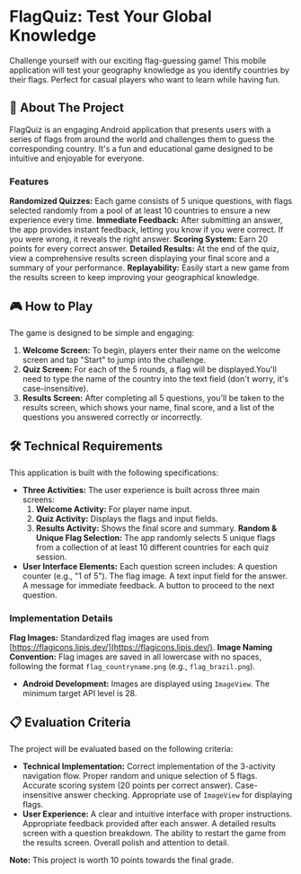 # FlagQuiz: Test Your Global Knowledge

Challenge yourself with our exciting flag-guessing game! This mobile application will test your geography knowledge as you identify countries by their flags. Perfect for casual players who want to learn while having fun.

## 🚀 About The Project

FlagQuiz is an engaging Android application that presents users with a series of flags from around the world and challenges them to guess the corresponding country. It's a fun and educational game designed to be intuitive and enjoyable for everyone.

### Features

**Randomized Quizzes:** Each game consists of 5 unique questions, with flags selected randomly from a pool of at least 10 countries to ensure a new experience every time.
**Immediate Feedback:** After submitting an answer, the app provides instant feedback, letting you know if you were correct. If you were wrong, it reveals the right answer.
**Scoring System:** Earn 20 points for every correct answer.
**Detailed Results:** At the end of the quiz, view a comprehensive results screen displaying your final score and a summary of your performance.
**Replayability:** Easily start a new game from the results screen to keep improving your geographical knowledge.

## 🎮 How to Play

The game is designed to be simple and engaging:

1.  **Welcome Screen:** To begin, players enter their name on the welcome screen and tap "Start" to jump into the challenge.
2.  **Quiz Screen:** For each of the 5 rounds, a flag will be displayed.You'll need to type the name of the country into the text field (don't worry, it's case-insensitive).
3. **Results Screen:** After completing all 5 questions, you'll be taken to the results screen, which shows your name, final score, and a list of the questions you answered correctly or incorrectly.

## 🛠️ Technical Requirements

This application is built with the following specifications:

* **Three Activities:** The user experience is built across three main screens:
    1.  **Welcome Activity:** For player name input.
    2.  **Quiz Activity:** Displays the flags and input fields.
    3.  **Results Activity:** Shows the final score and summary.
  **Random & Unique Flag Selection:** The app randomly selects 5 unique flags from a collection of at least 10 different countries for each quiz session.
* **User Interface Elements:** Each question screen includes:
  A question counter (e.g., "1 of 5").
 The flag image.
  A text input field for the answer.
  A message for immediate feedback.
  A button to proceed to the next question.

### Implementation Details

**Flag Images:** Standardized flag images are used from [https://flagicons.lipis.dev/](https://flagicons.lipis.dev/).
**Image Naming Convention:** Flag images are saved in all lowercase with no spaces, following the format `flag_countryname.png` (e.g., `flag_brazil.png`).
* **Android Development:**
  Images are displayed using `ImageView`.
  The minimum target API level is 28.

## 📋 Evaluation Criteria

The project will be evaluated based on the following criteria:

* **Technical Implementation:**
    Correct implementation of the 3-activity navigation flow.
    Proper random and unique selection of 5 flags.
    Accurate scoring system (20 points per correct answer).
    Case-insensitive answer checking.
    Appropriate use of `ImageView` for displaying flags.
* **User Experience:**
    A clear and intuitive interface with proper instructions.
    Appropriate feedback provided after each answer.
    A detailed results screen with a question breakdown.
    The ability to restart the game from the results screen.
    Overall polish and attention to detail.

**Note:** This project is worth 10 points towards the final grade.
